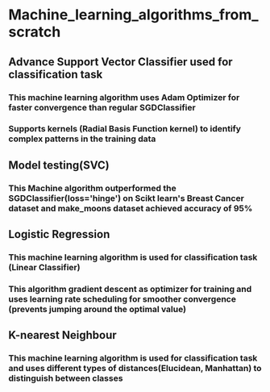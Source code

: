 # Machine_learning_algorithms_from_scratch

## Advance Support Vector Classifier used for classification task

### This machine learning algorithm uses Adam Optimizer for faster convergence than regular SGDClassifier

### Supports kernels (Radial Basis Function kernel) to identify complex patterns in the training data

## Model testing(SVC)
### This Machine algorithm outperformed the SGDClassifier(loss='hinge')  on Scikt learn's Breast Cancer dataset and make_moons dataset achieved accuracy of 95%

## Logistic Regression
### This machine learning algorithm is used for classification task (Linear Classifier)
### This algorithm gradient descent as optimizer for training and uses learning rate scheduling for smoother convergence (prevents jumping around the optimal value)

## K-nearest Neighbour 
### This machine learning algorithm is used for classification task and uses different types of distances(Elucidean, Manhattan) to distinguish between classes

